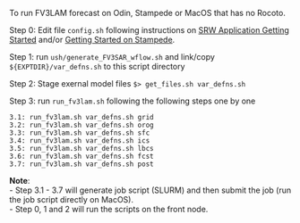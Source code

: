 To run FV3LAM forecast on Odin, Stampede or MacOS that has no Rocoto.

Step 0: Edit file `config.sh` following instructions on [SRW Application Getting Started](https://github.com/ufs-community/ufs-srweather-app/wiki/Getting-Started)
 and/or [Getting Started on Stampede](https://github.com/ywangwof/ufs-srweather-app/wiki/Getting-Started-on-Stampede).

Step 1: run `ush/generate_FV3SAR_wflow.sh`
        and link/copy `${EXPTDIR}/var_defns.sh` to this script directory

Step 2: Stage exernal model files
        `$> get_files.sh var_defns.sh`

Step 3: run `run_fv3lam.sh` following the following steps one by one

    3.1: run_fv3lam.sh var_defns.sh grid
    3.2: run_fv3lam.sh var_defns.sh orog
    3.3: run_fv3lam.sh var_defns.sh sfc
    3.4: run_fv3lam.sh var_defns.sh ics
    3.5: run_fv3lam.sh var_defns.sh lbcs
    3.6: run_fv3lam.sh var_defns.sh fcst
    3.7: run_fv3lam.sh var_defns.sh post

**Note**:  
    - Step 3.1 - 3.7 will generate job script (SLURM) and then submit the job (run the job script directly on MacOS).  
    - Step 0, 1 and 2 will run the scripts on the front node.  
